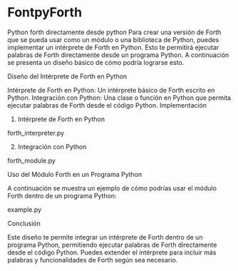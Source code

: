 # FontpyForth

Python forth directamente desde python
Para crear una versión de Forth que se pueda usar como un módulo o una biblioteca de Python, puedes implementar un intérprete de Forth en Python. Esto te permitirá ejecutar palabras de Forth directamente desde un programa Python. A continuación se presenta un diseño básico de cómo podría lograrse esto.

Diseño del Intérprete de Forth en Python

Intérprete de Forth en Python: Un intérprete básico de Forth escrito en Python.
Integración con Python: Una clase o función en Python que permita ejecutar palabras de Forth desde el código Python.
Implementación

1. Intérprete de Forth en Python


forth_interpreter.py

2. Integración con Python

forth_module.py

Uso del Módulo Forth en un Programa Python

A continuación se muestra un ejemplo de cómo podrías usar el módulo Forth dentro de un programa Python:


example.py

Conclusión

Este diseño te permite integrar un intérprete de Forth dentro de un programa Python, permitiendo ejecutar palabras de Forth directamente desde el código Python. Puedes extender el intérprete para incluir más palabras y funcionalidades de Forth según sea necesario.
